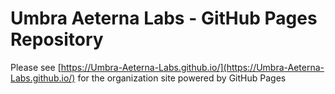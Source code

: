 # Umbra Aeterna Labs - GitHub Pages Repository

Please see [https://Umbra-Aeterna-Labs.github.io/](https://Umbra-Aeterna-Labs.github.io/)
for the organization site powered by GitHub Pages
